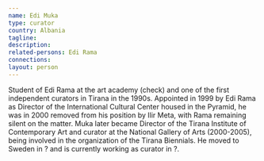 ```yaml
---
name: Edi Muka
type: curator
country: Albania
tagline:
description:
related-persons: Edi Rama
connections:
layout: person
---
```

Student of Edi Rama at the art academy (check) and one of the first independent curators in Tirana in the 1990s. Appointed in 1999 by Edi Rama as Director of the International Cultural Center housed in the Pyramid, he was in 2000 removed from his position by Ilir Meta, with Rama remaining silent on the matter. Muka later became Director of the Tirana Institute of Contemporary Art and curator at the National Gallery of Arts (2000-2005), being involved in the organization of the Tirana Biennials. He moved to Sweden in ? and is currently working as curator in ?.

